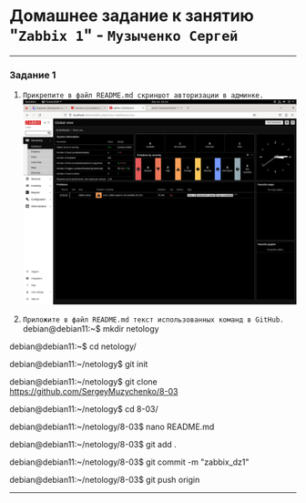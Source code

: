 # Домашнее задание к занятию "`Zabbix 1`" - `Музыченко Сергей`

---

### Задание 1

1. `Прикрепите в файл README.md скриншот авторизации в админке.`
![zabbix_login](img/zabbix_login.png)

2. `Приложите в файл README.md текст использованных команд в GitHub.`
debian@debian11:~$ mkdir netology

debian@debian11:~$ cd netology/

debian@debian11:~/netology$ git init

debian@debian11:~/netology$ git clone https://github.com/SergeyMuzychenko/8-03

debian@debian11:~/netology$ cd 8-03/

debian@debian11:~/netology/8-03$ nano README.md 

debian@debian11:~/netology/8-03$ git add .

debian@debian11:~/netology/8-03$ git commit -m "zabbix_dz1"

debian@debian11:~/netology/8-03$ git push origin

---

